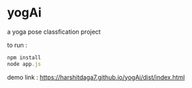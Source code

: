# yogAi
a yoga pose classfication project

to run :
```javascript
npm install
node app.js
```

demo link : https://harshitdaga7.github.io/yogAi/dist/index.html
